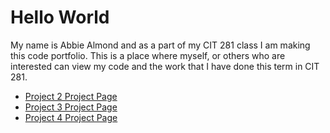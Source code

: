 # Hello World
My name is Abbie Almond and as a part of my CIT 281 class I am making this code portfolio.
This is a place where myself, or others who are interested can view my code and the work that I have done this term in CIT 281.
* [Project 2 Project Page](https://github.com/UO-CIT/p2-17s-aalmond)
* [Project 3 Project Page](https://github.com/UO-CIT/p3-17s-aalmond)
* [Project 4 Project Page](https://github.com/UO-CIT/p4-17s-aalmond)
